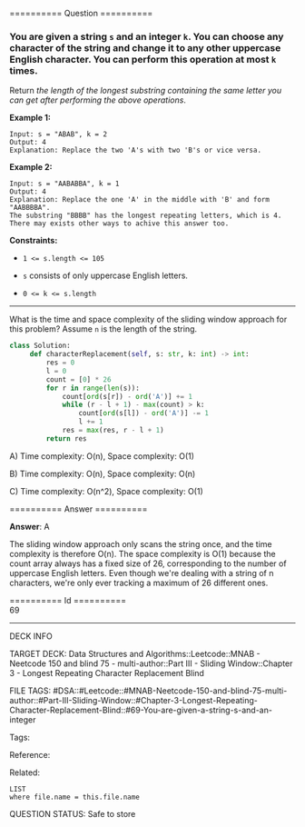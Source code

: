 ========== Question ==========  

### You are given a string `s` and an integer `k`. You can choose any character of the string and change it to any other uppercase English character. You can perform this operation at most `k` times.

Return _the length of the longest substring containing the same letter you can
get after performing the above operations_.

**Example 1:**

```
Input: s = "ABAB", k = 2
Output: 4
Explanation: Replace the two 'A's with two 'B's or vice versa.
```

**Example 2:**

```
Input: s = "AABABBA", k = 1
Output: 4
Explanation: Replace the one 'A' in the middle with 'B' and form "AABBBBA".
The substring "BBBB" has the longest repeating letters, which is 4.
There may exists other ways to achive this answer too.
```

**Constraints:**

- `1 <= s.length <= 105`

- `s` consists of only uppercase English letters.

- `0 <= k <= s.length`

---

What is the time and space complexity of the sliding window approach for this
problem? Assume `n` is the length of the string.

```python
class Solution:
     def characterReplacement(self, s: str, k: int) -> int:
         res = 0
         l = 0
         count = [0] * 26
         for r in range(len(s)):
             count[ord(s[r]) - ord('A')] += 1
             while (r - l + 1) - max(count) > k:
                 count[ord(s[l]) - ord('A')] -= 1
                 l += 1
             res = max(res, r - l + 1)
         return res
```

A) Time complexity: O(n), Space complexity: O(1)

B) Time complexity: O(n), Space complexity: O(n)

C) Time complexity: O(n^2), Space complexity: O(1)  

========== Answer ==========  

**Answer**: A

The sliding window approach only scans the string once, and the time complexity
is therefore O(n). The space complexity is O(1) because the count array always
has a fixed size of 26, corresponding to the number of uppercase English
letters. Even though we're dealing with a string of n characters, we're only
ever tracking a maximum of 26 different ones.

========== Id ==========  
69

---

DECK INFO

TARGET DECK: Data Structures and Algorithms::Leetcode::MNAB - Neetcode 150 and blind 75 - multi-author::Part III - Sliding Window::Chapter 3 - Longest Repeating Character Replacement Blind

FILE TAGS: #DSA::#Leetcode::#MNAB-Neetcode-150-and-blind-75-multi-author::#Part-III-Sliding-Window::#Chapter-3-Longest-Repeating-Character-Replacement-Blind::#69-You-are-given-a-string-s-and-an-integer

Tags:

Reference:

Related:

```dataview
LIST
where file.name = this.file.name
```
QUESTION STATUS: Safe to store
